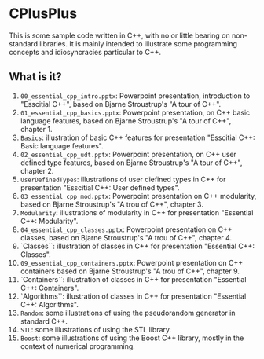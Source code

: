 # CPlusPlus
This is some sample code written in C++, with no or little bearing on
non-standard libraries.  It is mainly intended to illustrate some
programming concepts and idiosyncracies particular to C++.

## What is it?
1. `00_essential_cpp_intro.pptx`: Powerpoint presentation, introduction
    to "Esscitial C++", based on Bjarne Stroustrup's "A tour of C++".
1. `01_essential_cpp_basics.pptx`: Powerpoint presentation, on C++ basic
    language features, based on Bjarne Stroustrup's "A tour of C++",
    chapter 1.
1. `Basics`: illustration of basic C++ features for presentation
    "Esscitial C++: Basic language features".
1. `02_essential_cpp_udt.pptx`: Powerpoint presentation, on C++ user defined
    type features, based on Bjarne Stroustrup's "A tour of C++",
    chapter 2.
1. `UserDefinedTypes`: illustrations of user diefined types in C++ for
    presentation "Esscitial C++: User defined types".
1. `03_essential_cpp_mod.pptx`: Powerpoint presentation on C++ modularity,
    based on Bjarne Stroustrup's "A trou of C++", chapter 3.
1. `Modularity`: illustrations of modularity in C++ for presentation
    "Essential C++: Modularity".
1. `04_essential_cpp_classes.pptx`: Powerpoint presentation on C++ classes,
    based on Bjarne Stroustrup's "A trou of C++", chapter 4.
1. `Classes``: illustration of classes in C++ for presentation
    "Essential C++: Classes".
1. `09_essential_cpp_containers.pptx`: Powerpoint presentation on C++
    containers based on Bjarne Stroustrup's "A trou of C++", chapter 9.
1. `Containers``: illustration of classes in C++ for presentation
    "Essential C++: Containers".
1. `Algorithms``: illustration of classes in C++ for presentation
    "Essential C++: Algorithms".
1. `Random`: some illustrations of using the pseudorandom generator in
    standard C++.
1. `STL`: some illustrations of using the STL library.
1. `Boost`: some illustrations of using the Boost C++ library,
    mostly in the context of numerical programming.
